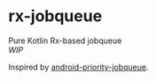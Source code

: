 # rx-jobqueue
Pure Kotlin Rx-based jobqueue  
*WIP*  
  
Inspired by [android-priority-jobqueue](https://github.com/yigit/android-priority-jobqueue).
